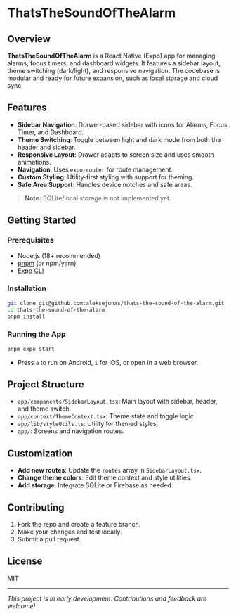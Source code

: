 # ThatsTheSoundOfTheAlarm

## Overview

**ThatsTheSoundOfTheAlarm** is a React Native (Expo) app for managing alarms, focus timers, and dashboard widgets. It features a sidebar layout, theme switching (dark/light), and responsive navigation. The codebase is modular and ready for future expansion, such as local storage and cloud sync.

## Features

- **Sidebar Navigation**: Drawer-based sidebar with icons for Alarms, Focus Timer, and Dashboard.
- **Theme Switching**: Toggle between light and dark mode from both the header and sidebar.
- **Responsive Layout**: Drawer adapts to screen size and uses smooth animations.
- **Navigation**: Uses `expo-router` for route management.
- **Custom Styling**: Utility-first styling with support for theming.
- **Safe Area Support**: Handles device notches and safe areas.

> **Note:** SQLite/local storage is not implemented yet.

## Getting Started

### Prerequisites

- Node.js (18+ recommended)
- [pnpm](https://pnpm.io/) (or npm/yarn)
- [Expo CLI](https://docs.expo.dev/get-started/installation/)

### Installation

```bash
git clone git@github.com:aleksejunas/thats-the-sound-of-the-alarm.git
cd thats-the-sound-of-the-alarm
pnpm install
```

### Running the App

```bash
pnpm expo start
```

- Press `a` to run on Android, `i` for iOS, or open in a web browser.

## Project Structure

- `app/components/SidebarLayout.tsx`: Main layout with sidebar, header, and theme switch.
- `app/context/ThemeContext.tsx`: Theme state and toggle logic.
- `app/lib/styleUtils.ts`: Utility for themed styles.
- `app/`: Screens and navigation routes.

## Customization

- **Add new routes**: Update the `routes` array in `SidebarLayout.tsx`.
- **Change theme colors**: Edit theme context and style utilities.
- **Add storage**: Integrate SQLite or Firebase as needed.

## Contributing

1. Fork the repo and create a feature branch.
2. Make your changes and test locally.
3. Submit a pull request.

## License

MIT

---

_This project is in early development. Contributions and feedback are welcome!_
